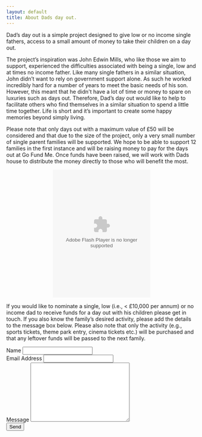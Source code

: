 ```yaml
---
layout: default
title: About Dads day out.
---
```

<p class="intro"><span class="dropcap">D</span>ad’s day out is a simple project designed to give low or no income single fathers, access to a small amount of money to take their children on a day out.</p>

The project’s inspiration was John Edwin Mills, who like those we aim to support, experienced the difficulties associated with being a single, low and at times no income father. Like many single fathers in a similar situation, John didn’t want to rely on government support alone. As such he worked incredibly hard for a number of years to meet the basic needs of his son. However, this meant that he didn't have a lot of time or money to spare on luxuries such as days out. Therefore, Dad’s day out would like to help to facilitate others who find themselves in a similar situation to spend a little time together. Life is short and it’s important to create some happy memories beyond simply living.

Please note that only days out with a maximum value of £50 will be considered and that due to the size of the project, only a very small number of single parent families will be supported. We hope to be able to support 12 families in the first instance and will be raising money to pay for the days out at Go Fund Me. Once funds have been raised, we will work with Dads house to distribute the money directly to those who will benefit the most. 

<center><object classid="clsid:D27CDB6E-AE6D-11cf-96B8-444553540000" width="258" height="338" title="Click Here to donate!" type="application/x-shockwave-flash"><param name="movie" value="//funds.gofundme.com/Widgetflex.swf" /><param name="quality" value="high" /><param name="flashvars" value="page=dadsdayout&template=0" /><param name="wmode" value="transparent" /><embed allowScriptAccess="always" src="//funds.gofundme.com/Widgetflex.swf" quality="high" flashVars="page=dadsdayout&template=0" type="application/x-shockwave-flash" wmode="transparent" width="258" height="338"></embed></object></center>

If you would like to nominate a single, low (i.e., < £10,000 per annum) or no income dad to receive funds for a day out with his children please get in touch. If you also know the family’s desired activity, please add the details to the message box below. Please also note that only the activity (e.g., sports tickets, theme park entry, cinema tickets etc.) will be purchased and that any leftover funds will be passed to the next family.

  <form action="http://formspree.io/dadsdayout@outlook.com" method="POST">
   <label for="name">Name</label>    
    <input type="text" id="name" name="name" class="full-width"><br>
    <label for="email">Email Address</label>
    <input type="email" id="email" name="_replyto" class="full-width"><br>
    <label for="message">Message</label>
    <textarea name="message" id="message" cols="30" rows="10" class="full-width"></textarea><br>
    <input type="submit" value="Send" class="button">
</form>
